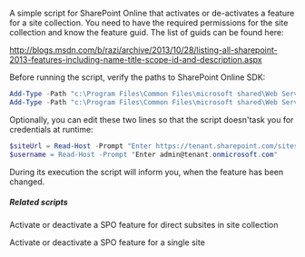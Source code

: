 A simple script for SharePoint Online that activates or de-activates a feature for a site collection. You need to have the required permissions for the site collection and know the feature guid. The list of guids can be found here:

http://blogs.msdn.com/b/razi/archive/2013/10/28/listing-all-sharepoint-2013-features-including-name-title-scope-id-and-description.aspx

 

 

Before running the script, verify the paths to SharePoint Online SDK:

 

```PowerShell
Add-Type -Path "c:\Program Files\Common Files\microsoft shared\Web Server Extensions\15\ISAPI\Microsoft.SharePoint.Client.dll"  
Add-Type -Path "c:\Program Files\Common Files\microsoft shared\Web Server Extensions\15\ISAPI\Microsoft.SharePoint.Client.Runtime.dll"  
```
 

Optionally, you can edit these two lines so that the script doesn'task you for credentials at runtime:

 

```PowerShell
$siteUrl = Read-Host -Prompt "Enter https://tenant.sharepoint.com/sites/mysitecollection” 
$username = Read-Host -Prompt "Enter admin@tenant.onmicrosoft.com"
```
 

During its execution the script will inform you, when the feature has been changed.

 

##### Related scripts

Activate or deactivate a SPO feature for direct subsites in site collection

Activate or deactivate a SPO feature for a single site
